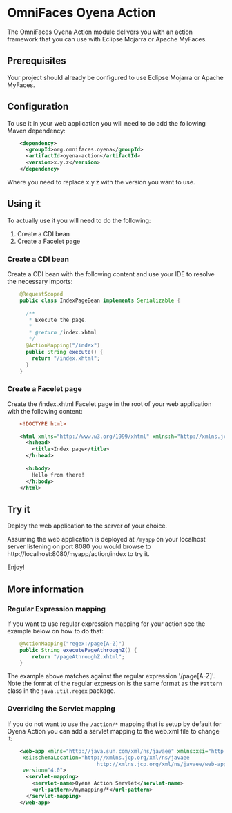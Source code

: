 
# OmniFaces Oyena Action

The OmniFaces Oyena Action module delivers you with an action framework that you
can use with Eclipse Mojarra or Apache MyFaces.

## Prerequisites

Your project should already be configured to use Eclipse Mojarra or Apache
MyFaces.

## Configuration

To use it in your web application you will need to do add the following Maven
dependency:

```xml
    <dependency>
      <groupId>org.omnifaces.oyena</groupId>
      <artifactId>oyena-action</artifactId>
      <version>x.y.z</version>
    </dependency>
```

Where you need to replace x.y.z with the version you want to use.

## Using it

To actually use it you will need to do the following:

1. Create a CDI bean
2. Create a Facelet page

### Create a CDI bean

Create a CDI bean with the following content and use your IDE to resolve the
necessary imports:

```java
    @RequestScoped
    public class IndexPageBean implements Serializable {
 
      /**
       * Execute the page.
       * 
       * @return /index.xhtml
       */
      @ActionMapping("/index")
      public String execute() {
        return "/index.xhtml";
      }
    }
```

### Create a Facelet page

Create the /index.xhtml Facelet page in the root of your web application with the 
following content:

```xml
    <!DOCTYPE html>

    <html xmlns="http://www.w3.org/1999/xhtml" xmlns:h="http://xmlns.jcp.org/jsf/html">
      <h:head>
        <title>Index page</title>
      </h:head>
	    
      <h:body>
        Hello from there!
      </h:body>
    </html>
```

## Try it

Deploy the web application to the server of your choice.

Assuming the web application is deployed at `/myapp` on your localhost server
listening on port 8080 you would browse to 
http://localhost:8080/myapp/action/index to try it.

Enjoy!

## More information

### Regular Expression mapping

If you want to use regular expression mapping for your action see the example
below on how to do that:

```java
    @ActionMapping("regex:/page[A-Z]")
    public String executePageAthroughZ() {
        return "/pageAthroughZ.xhtml";
    }
```

The example above matches against the regular expression '/page[A-Z]'. Note the
format of the regular expression is the same format as the `Pattern` class in the
`java.util.regex` package.

### Overriding the Servlet mapping

If you do not want to use the `/action/*` mapping that is setup by default for
Oyena Action you can add a servlet mapping to the web.xml file to change it:

```xml
    <web-app xmlns="http://java.sun.com/xml/ns/javaee" xmlns:xsi="http://www.w3.org/2001/XMLSchema-instance"
	 xsi:schemaLocation="http://xmlns.jcp.org/xml/ns/javaee
                             http://xmlns.jcp.org/xml/ns/javaee/web-app_4_0.xsd"
	 version="4.0">
      <servlet-mapping>
        <servlet-name>Oyena Action Servlet</servlet-name>
        <url-pattern>/mymapping/*</url-pattern>
      </servlet-mapping>
    </web-app>
```
